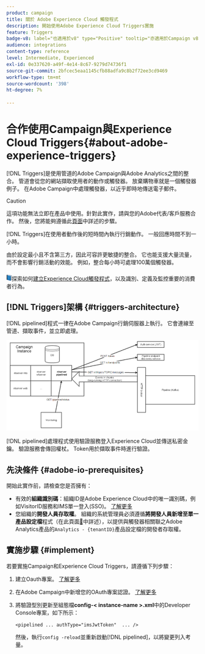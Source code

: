 ```yaml
---
product: campaign
title: 關於 Adobe Experience Cloud 觸發程式
description: 開始使用Adobe Experience Cloud Triggers實施
feature: Triggers
badge-v8: label="也適用於v8" type="Positive" tooltip="亦適用於Campaign v8"
audience: integrations
content-type: reference
level: Intermediate, Experienced
exl-id: 0e337620-a49f-4e14-8c67-9279d74736f1
source-git-commit: 2bfcec5eaa1145cfb88adfa9c8b2f72ee3cd9469
workflow-type: tm+mt
source-wordcount: '398'
ht-degree: 7%

---
```


# 合作使用Campaign與Experience Cloud Triggers{#about-adobe-experience-triggers}

[!DNL Triggers]是使用管道的Adobe Campaign與Adobe Analytics之間的整合。 管道會從您的網站擷取使用者的動作或觸發器。 放棄購物車就是一個觸發器例子。 在Adobe Campaign中處理觸發器，以近乎即時地傳送電子郵件。

>[!CAUTION]
>
>這項功能無法立即在產品中使用。針對此實作，請與您的Adobe代表/客戶服務合作。 然後，您將能夠遵循此[頁面](../../integrations/using/configuring-pipeline.md#prerequisites)中詳述的步驟。

[!DNL Triggers]在使用者動作後的短時間內執行行銷動作。 一般回應時間不到一小時。

由於設定最小且不含第三方，因此可容許更敏捷的整合。
它也能支援大量流量，而不會影響行銷活動的效能。 例如，整合每小時可處理100萬個觸發器。

![](assets/do-not-localize/book.png)探索如何[建立Experience Cloud觸發程式](https://experienceleague.adobe.com/docs/experience-cloud/triggers/create.html)，以及識別、定義及監控重要的消費者行為。

## [!DNL Triggers]架構 {#triggers-architecture}

[!DNL pipelined]程式一律在Adobe Campaign行銷伺服器上執行。 它會連線至管道、擷取事件，並立即處理。

![](assets/triggers_2.png)

[!DNL pipelined]處理程式使用驗證服務登入Experience Cloud並傳送私密金鑰。 驗證服務會傳回權杖。 Token用於擷取事件時進行驗證。

## 先決條件 {#adobe-io-prerequisites}

開始此實作前，請檢查您是否擁有：

* 有效的&#x200B;**組織識別碼**：組織ID是Adobe Experience Cloud中的唯一識別碼，例如VisitorID服務和IMS單一登入(SSO)。 [了解更多](https://experienceleague.adobe.com/docs/core-services/interface/administration/organizations.html?lang=zh-hant)
* 您組織的&#x200B;**開發人員存取權**。 組織的系統管理員必須遵循&#x200B;**將開發人員新增至單一產品設定檔**&#x200B;程式（在此頁面[&#128279;](https://helpx.adobe.com/enterprise/using/manage-developers.html)中詳述），以提供與觸發器相關聯之Adobe Analytics產品的`Analytics - {tenantID}`產品設定檔的開發者存取權。

## 實施步驟 {#implement}

若要實施Campaign和Experience Cloud Triggers，請遵循下列步驟：

1. 建立Oauth專案。 [了解更多](oauth-technical-account.md#oauth-service)

1. 在Adobe Campaign中新增您的OAuth專案認證。 [了解更多](oauth-technical-account.md#add-credentials)

1. 將驗證型別更新至組態檔&#x200B;**config-&lt; instance-name >.xml**&#x200B;中的Developer Console專案，如下所示：

   ```
   <pipelined ... authType="imsJwtToken"  ... />
   ```

   然後，執行`config -reload`並重新啟動[!DNL pipelined]，以將變更列入考量。

